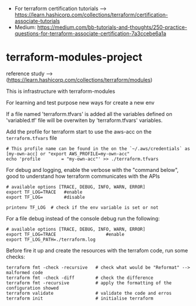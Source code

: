 - For terraform certification tutorials --> https://learn.hashicorp.com/collections/terraform/certification-associate-tutorials
- Medium: https://medium.com/bb-tutorials-and-thoughts/250-practice-questions-for-terraform-associate-certification-7a3ccebe6a1a

# terraform-modules-project
reference study --> (https://learn.hashicorp.com/collections/terraform/modules)

This is infrastructure with terraform-modules 

For learning and test purpose new ways for create a new env

If a file named 'terraform.tfvars' is added all the variables defined on 'variabled.tf' file will be overwiten by 'terraform.tfvars' variables.

Add the profile for terraform start to use the aws-acc  on the `terraform.tfvars` file
```
# This profile name can be found in the on the `~/.aws/credentials` as [my-own-acc] or "export AWS_PROFILE=my-own-acc"
echo 'profile        = "my-own-acc"' >> ./terraform.tfvars
```

For debug and logging, enable the verbose with the "command below", good to understand how terraform communicates with the APIs
```
# available options [TRACE, DEBUG, INFO, WARN, ERROR]
export TF_LOG=TRACE   #enable
export TF_LOG=        #disable

printenv TF_LOG  # check if the env variable is set or not
```

For a file debug instead of the console debug run the following:
```
# available options [TRACE, DEBUG, INFO, WARN, ERROR]
export TF_LOG=TRACE                   #enable
export TF_LOG_PATH=./terraform.log  
```

Before fire it up and create the resources with the terrafom code, run some checks:
```
terraform fmt -check -recursive   # check what would be "Reformat" --> malformed code
terraform fmt -check -diff        # check the difference 
terraform fmt -recursive          # apply the formatting of the configuration showed
terraform validate                # validate the code and erros 
terraform init                    # initialise terraform 
```
